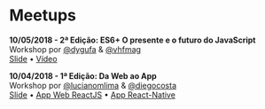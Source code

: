 # Meetups

**10/05/2018 - 2ª Edição: ES6+ O presente e o futuro do JavaScript**  
Workshop por [@dygufa](https://github.com/dygufa) & [@vhfmag](https://github.com/vhfmag)  
[Slide](http://slides.com/vhfmag/es6plus#/)  • [Vídeo](https://www.youtube.com/watch?v=JppFXOe_ksI)  

**10/04/2018 - 1ª Edição: Da Web ao App**  
Workshop por [@lucianomlima](https://github.com/lucianomlima) & [@diegocosta](https://github.com/diegocosta)  
[Slide](http://slides.com/lucianolima/workshop-react/fullscreen) • [App Web ReactJS](https://github.com/ReactSSA/meetup1-web) • [App React-Native](https://github.com/ReactSSA/meetup1-app)


